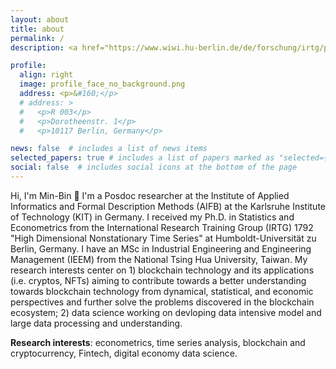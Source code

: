 ```yaml
---
layout: about
title: about
permalink: /
description: <a href="https://www.wiwi.hu-berlin.de/de/forschung/irtg/participating-faculty/students/personal-pages/min-bin-lin">PhD researcher</a>. Humboldt University of Berlin, Germany.

profile:
  align: right
  image: profile_face_no_background.png
  address: <p>&#160;</p>
  # address: >
  #   <p>R 003</p>
  #   <p>Dorotheenstr. 1</p>
  #   <p>10117 Berlin, Germany</p>

news: false  # includes a list of news items
selected_papers: true # includes a list of papers marked as "selected={true}"
social: false  # includes social icons at the bottom of the page
---
```

Hi, I'm Min-Bin :wave: I'm a Posdoc researcher at the Institute of Applied Informatics and Formal Description Methods (AIFB) at the Karlsruhe Institute of Technology (KIT) in Germany. I received my Ph.D. in Statistics and Econometrics from the International Research Training Group (IRTG) 1792 "High Dimensional Nonstationary Time Series" at Humboldt-Universität zu Berlin, Germany. I have an MSc in Industrial Engineering and Engineering Management (IEEM) from the National Tsing Hua University, Taiwan.
My research interests center on 1) blockchain technology and its applications (i.e. cryptos, NFTs) aiming to contribute towards a better understanding towards blockchain technology from dynamical, statistical, and economic perspectives and further solve the problems discovered in the blockchain ecosystem; 2) data science working on devloping data intensive model and large data processing and understanding.

**Research interests**: econometrics, time series analysis, blockchain and cryptocurrency, Fintech, digital economy data science.

<!-- If you are interested in working with us on these (or adjacent) topics don't hesitate to get in touch.
We have multiple [open positions](/positions)!  -->
